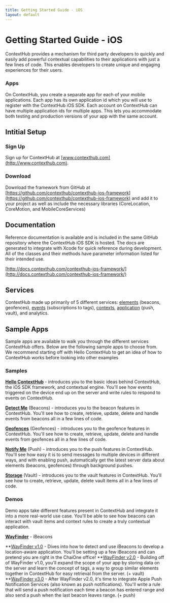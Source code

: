 ```yaml
---
title: Getting Started Guide - iOS
layout: default
---
```

# Getting Started Guide - iOS

ContextHub provides a mechanism for third party developers to quickly and easily add powerful contextual capabilities to their applications with just a few lines of code. This enables developers to create unique and engaging experiences for their users.

### Apps

On ContextHub, you create a separate app for each of your mobile applications. Each app has its own application id which you will use to register with the ContextHub iOS SDK. Each account on ContextHub can have multiple application ids for multiple apps. This lets you accommodate both testing and production versions of your app with the same account.

## Intitial Setup

### Sign Up

Sign up for ContextHub at [www.contexthub.com](http://www.contexthub.com).

### Download

Download the framework from GitHub at [https://github.com/contexthub/contexthub-ios-framework](https://github.com/contexthub/contexthub-ios-framework) and add it to your project as well as include the necessary libraries (CoreLocation, CoreMotion, and MobileCoreServices)

## Documentation

Reference documentation is available and is included in the same GitHub repository where the ContextHub iOS SDK is hosted. The docs are generated to integrate with Xcode for quick reference during development. All of the classes and their methods have parameter information listed for their intended use.

[http://docs.contexthub.com/contexthub-ios-framework/](http://docs.contexthub.com/contexthub-ios-framework/)

## Services

ContextHub made up primarily of 5 different services: [elements](/element-services) (beacons, geofences), [events](/event-services) (subscriptions to tags), [contexts](/contextual-engine), [application](/application-services) (push, vault), and analytics.


## Sample Apps

Sample apps are available to walk you through the different services ContextHub offers. Below are the following sample apps to choose from. We recommend starting off with Hello ContextHub to get an idea of how to ContextHub works before looking into other examples

### Samples

**[Hello ContextHub](https://github.com/contexthub/hello-contexthub)** - introduces you to the basic ideas behind ContextHub, the iOS SDK framework, and contextual engine. You'll see how events triggered on the device end up on the server and write rules to respond to events on ContextHub.

**[Detect Me](https://github.com/contexthub/detect-me)** (Beacons) - introduces you to the beacon features in ContextHub. You'll see how to create, retrieve, update, delete and handle events from beacons all in a few lines of code.

**[Geofences](https://github.com/contexthub/geofences)** (Geofences) - introduces you to the geofence features in ContextHub. You'll see how to create, retrieve, update, delete and handle events from geofences all in a few lines of code.

**[Notify Me](https://github.com/contexthub/geofences)** (Push) - introduces you to the push features in ContextHub. You'll see how easy it is to send messages to multiple devices in different ways, and with enabling push, automatically get the latest server data about elements (beacons, geofences) through background pushes.

**[Storage](https://github.com/contexthub/storage)** (Vault) - introduces you to the vault features in ContextHub. You'll see how to create, retrieve, update, delete vault items all in a few lines of code.

### Demos

Demo apps take different features present in ContextHub and integrate it into a more real-world use case. You'll be able to see how beacons can interact with vault items and context rules to create a truly contextual application.

**[WayFinder](https://github.com/contexthub/Wayfinder)** - iBeacons

**[WayFinder v1.0](https://github.com/contexthub/wayfinder) - Dives into how to detect and use iBeacons to develop a location-aware application. You'll be setting up a few iBeacons and can pretend you are right in the ChaiOne office!
**[WayFinder v2.0](https://github.com/contexthub/wayfinder-vault) - Building off of WayFinder v1.0, you'll expand the scope of your app by storing data on the server and learn the concept of tags, a way to group similar elements together in ContextHub for easy retrieval from the server. (+ vault)
**[WayFinder v3.0](https://github.com/contexthub/wayfinder-vault-push) - After WayFinder v2.0, it's time to integrate Apple Push Notification Services (also known as push notifications). You'll write a rule that will send a push notification each time a beacon has entered range and also send a push when the last beacon leaves range. (+ push)


